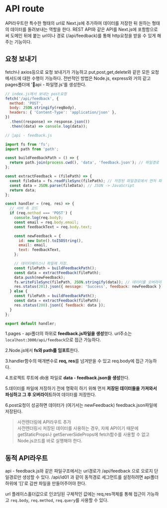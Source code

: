 # API route

API라우트란 특수한 형태의 url로 Next.js에 추가하여 데이터를 저장한 뒤 원하는 형태의 데이터를 돌려보내는 역할을 한다.
REST API와 같은 API를 Next.js에 포함함으로써 도메인 뒤에 붙는 url이나 경로 (/api/feedback)를 통해 http요청을 받을 수 있게 해주는 기능이다.

## 요청 보내기

fetch나 axios등으로 요청 보내기가 가능하고 put,post,get,delete와 같은 모든 요청 메서드에 대한 수행이 가능하다.
전반적인 방법은 Node.js, express와 거의 같고 pages폴더에 '📂api - 파일명.js'를 생성한다.

```jsx
// index.js에서 보내는 post요청
fetch('/api/feedback', {
  method: 'POST',
  body: JSON.stringify(reqBody),
  headers: { 'Content-Type': 'application/json' },
})
  .then((response) => response.json())
  .then((data) => console.log(data));
```

```jsx
// 📂api - feedback.js

import fs from 'fs';
import path from 'path';

const buildFeedbackPath = () => {
  return path.join(process.cwd(), 'data', 'feedback.json'); // 파일경로 (data폴더의 feedback.json파일)
};

const extractFeedback = (filePath) => {
  const fileData = fs.readFileSync(filePath); // 저장된 파일경로에서 먼저 파일을 읽는 작업.
  const data = JSON.parse(fileData); // JSON -> JavaScript
  return data;
};

const handler = (req, res) => {
  // 서버 측 코드
  if (req.method === 'POST') {
    console.log(req.body);
    const email = req.body.email;
    const feedbackText = req.body.text;

    const newFeedback = {
      id: new Date().toISOString(),
      email: email,
      text: feedbackText,
    };

    // 데이터베이스나 파일에 저장.
    const filePath = buildFeedbackPath();
    const data = extractFeedback(filePath);
    data.push(newFeedback);
    fs.writeFileSync(filePath, JSON.stringify(data)); // 데이터를 오버라이드 (경로, 데이터양식)
    res.status(201).json({ message: 'Success', feedback: newFeedback });
  } else {
    const filePath = buildFeedbackPath();
    const data = extractFeedback(filePath);
    res.status(200).json({ feedback: data });
  }
};

export default handler;
```

1.pages - api폴더의 하위로 **feedback.js파일을 생성**했다. url주소는 `localhost:3000/api/feedback`으로 접근 가능하다.

2.Node.js에서 **fs와 path를 임포트**한다.

3.handler함수의 매개변수로 **req, res**를 넘겨받을 수 있고 req.body에 접근 가능하다.

4.프로젝트 루트에 db용 파일로 **data - feedback.json을 생성**한다.

5.데이터를 파일에 저장하기 전에 명확히 하기 위해 먼저 **저장된 데이터들을 가져와서 파싱하고 그 후 오버라이드**하여 데이터를 저장한다.

6.post요청이 성공하면 데이터가 (여기서는 newFeedback) feedback.json파일에 저장된다.

> 사전렌더링에 API라우트 추가  
> 사전렌더링시 저장된 데이터를 사용하는 경우, 자체 API이기 때문에 getStaticProps나 getServerSideProps에 fetch함수를 사용할 수 없고 Node.js코드를 바로 실행해야 한다.

## 동적 API라우트

api - feedback.js와 같은 파일구조에서는 url경로가 /api/feedback 으로 오로지 단일경로만 생성할 수 있다.
/api/id01 과 같이 동적경로 세그먼트를 설정하려면 api폴더 하위에 '[]'로 감싼 파일을 만들어주어야 한다.

url 플레이스홀더값으로 인코딩된 구체적인 값에는 req,res객체를 통해 접근이 가능하고 `req.body`, `req.method`, `req.query`를 사용할 수 있다.
